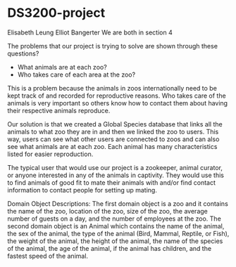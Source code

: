 # DS3200-project

Elisabeth Leung
Elliot Bangerter
We are both in section 4 

 The problems that our project is trying to solve are shown through these questions?  

- What animals are at each zoo?
- Who takes care of each area at the zoo? 

This is a problem because the animals in zoos internationally need to be kept track of and recorded for reproductive reasons. Who takes care of the animals is very important so others know how to contact them about having their respective animals reproduce. 

Our solution is that we created a Global Species database that links all the animals to what zoo they are in and then we linked the zoo to users. This way, users can see what other users are connected to zoos and can also see what animals are at each zoo. Each animal has many characteristics listed for easier reproduction.

The typical user that would use our project is a zookeeper, animal curator, or anyone interested in any of the animals in captivity. They would use this to find animals of good fit to mate their animals with and/or find contact information to contact people for setting up mating.


Domain Object Descriptions: The first domain object is a zoo and it contains the name of the zoo, location of the zoo, size of the zoo, the average number of guests on a day, and the number of employees at the zoo. The second domain object is an Animal which contains the name of the animal, the sex of the animal, the type of the animal (Bird, Mammal, Reptile, or Fish), the weight of the animal, the height of the animal, the name of the species of the animal, the age of the animal, if the animal has children, and the fastest speed of the animal. 



